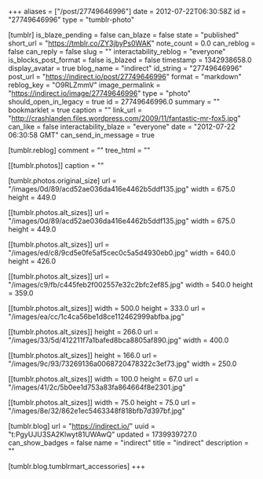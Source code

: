 +++
aliases = ["/post/27749646996"]
date = 2012-07-22T06:30:58Z
id = "27749646996"
type = "tumblr-photo"

[tumblr]
is_blaze_pending = false
can_blaze = false
state = "published"
short_url = "https://tmblr.co/ZY3jbyPs0WAK"
note_count = 0.0
can_reblog = false
can_reply = false
slug = ""
interactability_reblog = "everyone"
is_blocks_post_format = false
is_blazed = false
timestamp = 1342938658.0
display_avatar = true
blog_name = "indirect"
id_string = "27749646996"
post_url = "https://indirect.io/post/27749646996"
format = "markdown"
reblog_key = "O9RLZmmV"
image_permalink = "https://indirect.io/image/27749646996"
type = "photo"
should_open_in_legacy = true
id = 27749646996.0
summary = ""
bookmarklet = true
caption = ""
link_url = "http://crashlanden.files.wordpress.com/2009/11/fantastic-mr-fox5.jpg"
can_like = false
interactability_blaze = "everyone"
date = "2012-07-22 06:30:58 GMT"
can_send_in_message = true

[tumblr.reblog]
comment = ""
tree_html = ""

[[tumblr.photos]]
caption = ""

[tumblr.photos.original_size]
url = "/images/0d/89/acd52ae036da416e4462b5ddf135.jpg"
width = 675.0
height = 449.0

[[tumblr.photos.alt_sizes]]
url = "/images/0d/89/acd52ae036da416e4462b5ddf135.jpg"
width = 675.0
height = 449.0

[[tumblr.photos.alt_sizes]]
url = "/images/ed/c8/9cd5e0fe5af5cec0c5a5d4930eb0.jpg"
width = 640.0
height = 426.0

[[tumblr.photos.alt_sizes]]
url = "/images/c9/fb/c445feb2f002557e32c2bfc2ef85.jpg"
width = 540.0
height = 359.0

[[tumblr.photos.alt_sizes]]
width = 500.0
height = 333.0
url = "/images/ea/cc/1c4ca56be1d8ce112462999abfba.jpg"

[[tumblr.photos.alt_sizes]]
height = 266.0
url = "/images/33/5d/412211f7a1bafed8bca8805af890.jpg"
width = 400.0

[[tumblr.photos.alt_sizes]]
height = 166.0
url = "/images/9c/93/73269136a0068720478322c3ef73.jpg"
width = 250.0

[[tumblr.photos.alt_sizes]]
width = 100.0
height = 67.0
url = "/images/41/2c/5b0ee1d753a83fa864664f8e2301.jpg"

[[tumblr.photos.alt_sizes]]
width = 75.0
height = 75.0
url = "/images/8e/32/862e1ec5463348f818bfb7d397bf.jpg"

[tumblr.blog]
url = "https://indirect.io/"
uuid = "t:PgyUJU3SA2Klwyt81UWAwQ"
updated = 1739939727.0
can_show_badges = false
name = "indirect"
title = "indirect"
description = ""

[tumblr.blog.tumblrmart_accessories]
+++
